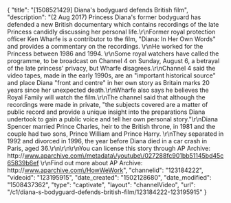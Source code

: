 {
    "title": "[1508521429] Diana's bodyguard defends British film",
    "description": "(2 Aug 2017) Princess Diana's former bodyguard has defended a new British documentary which contains recordings of the late Princess candidly discussing her personal life.\r\nFormer royal protection officer Ken Wharfe is a contributor to the film, \"Diana: In Her Own Words\" and provides a commentary on the recordings. \r\nHe worked for the Princess between 1986 and 1994.  \r\nSome royal watchers have called the programme, to be broadcast on Channel 4 on Sunday, August 6, a betrayal of the late princess' privacy, but Wharfe disagrees.\r\nChannel 4 said the video tapes, made in the early 1990s, are an \"important historical source\" and place Diana \"front and centre\" in her own story as Britain marks 20 years since her unexpected death.\r\nWharfe also says he believes the Royal Family will watch the film.\r\nThe channel said that although the recordings were made in private, \"the subjects covered are a matter of public record and provide a unique insight into the preparations Diana undertook to gain a public voice and tell her own personal story.\"\r\nDiana Spencer married Prince Charles, heir to the British throne, in 1981 and the couple had two sons, Prince William and Prince Harry.  \r\nThey separated in 1992 and divorced in 1996, the year before Diana died in a car crash in Paris, aged 36.\r\n\r\n\r\nYou can license this story through AP Archive: http:\/\/www.aparchive.com\/metadata\/youtube\/027288fc901bb51145bd45c65839b6ef \r\nFind out more about AP Archive: http:\/\/www.aparchive.com\/HowWeWork",
    "channelid": "123184222",
    "videoid": "123195915",
    "date_created": "1502128680",
    "date_modified": "1508437362",
    "type": "captivate",
    "layout": "channelVideo",
    "url": "\/c1\/diana-s-bodyguard-defends-british-film\/123184222-123195915"
}